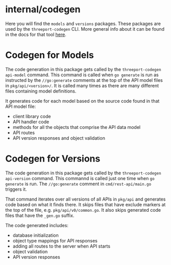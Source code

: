 # internal/codegen

Here you will find the `models` and `versions` packages.  These packages are
used by the `threeport-codegen` CLI.  More general info about it can be found in
the docs for that tool [here](../../cmd/codegen/README.md).

# Codegen for Models

The code generation in this package gets called by the `threeport-codegen
api-model` command.  This command is called when `go generate` is run as
instructed by the `//go:generate` comments at the top of the API model files in
`pkg/api/<version>/`.  It is called many times as there are many different files
containing model definitions.

It generates code for each model based on the source code found in that API
model file:
* client library code
* API handler code
* methods for all the objects that comprise the API data model
* API routes
* API version responses and object validation

# Codegen for Versions

The code generation in this package gets called by the `threeport-codegen
api-version` command.  This commannd is called just one time when `go generate`
is run.  The `//go:generate` comment in `cmd/rest-api/main.go` triggers it.

That command iterates over all versions of all APIs in `pkg/api` and generates
code based on what it finds there.  It skips files that have exclude markers at
the top of the file, e.g. `pkg/api/v0/common.go`.  It also skips generated code
files that have the `_gen.go` suffix.

The code generated includes:
* database initialization
* object type mappings for API responses
* adding all routes to the server when API starts
* object validation
* API version responses

